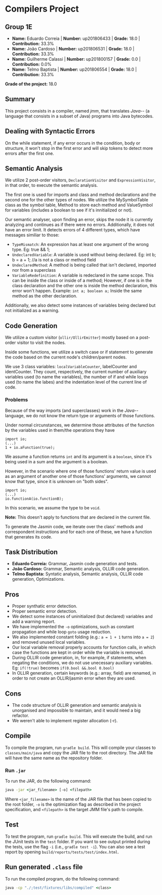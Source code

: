 # Compilers Project

## Group 1E

- **Name:** Eduardo Correia | **Number:** up201806433 | **Grade:** 18.0 | **Contribution:** 33.3%
- **Name:** João Cardoso | **Number:** up201806531 | **Grade:** 18.0 | **Contribution:** 33.3%
- **Name:** Guilherme Calassi | **Number:** up201800157 | **Grade:** 0.0 | **Contribution:** 0.0%
- **Name:** Telmo Baptista | **Number:** up201806554 | **Grade:** 18.0 | **Contribution:** 33.3%

**Grade of the project:** 18.0

## Summary

This project consists in a compiler, named *jmm*, that translates *Java--* (a language that consists in a subset of
Java) programs into Java bytecodes.

## Dealing with Syntactic Errors

On the while statement, if any error occurs in the condition, body or structure, it won't stop in the first error and will skip tokens to detect more errors after the first one.

## Semantic Analysis

We utilize 2 post-order visitors, `DeclarationVisitor` and `ExpressionVisitor`, in that order, to execute the semantic analysis.

The first one is used for imports and class and method declarations and the second one for the other types of nodes.
We utilize the MySymbolTable class as the symbol table, Method to store each method and ValueSymbol for variables (includes a boolean to see if it's innitialized or not).

Our semantic analyser, upon finding an error, skips the node it is currently analyzing and continues as if there were no
errors. Additionally, it does not have an error limit. It detects errors of 4 different types, which have messages
similiar to those:

- `TypeMismatch`: An expression has at least one argument of the wrong type. Eg: true && 1;
- `UndeclaredVariable`: A variable is used without being declared. Eg: int b; b = a + 1; //a is not a class or method field
- `UndeclaredMethod`: A method is being called that isn't declared, imported nor from a superclass
- `VariableRedefinition`: A variable is redeclared in the same scope. This can be inside the class or inside of a method; However, if one is in the class declaration and the other one is inside the method declaration, this error won't happen.
  Example: `int a; boolean a;` Inside the same method as the other declaration.

Additionally, we also detect some instances of variables being declared but not initialized as a warning.

## Code Generation

We utilize a custom visitor (`ollir/OllirEmitter`) mostly based on a post-order visitor to visit the nodes.

Inside some functions, we utilize a switch case or if statement to generate the code based on the current node's children/parent nodes.

We use 3 class variables: `localVariableCounter`, labelCounter and identCounter. They count, respectively, the current number of auxiliary variables used (to name the variables), the number of if and while loops used (to name the labes) and the indentation level of the current line of code.

### Problems

Because of the way imports (and superclasses) work in the *Java--* language, we do not know the return type or arguments of those functions.

Under normal circunstances, we determine those attributes of the function by the variables used in them/the operations they have

```
import io;
(...)
1 + io.aFunction(true);
```

We assume a function returns `int` and its argument is a `boolean`, since it's being used in a sum and the argument is a boolean.

However, in the scenario where one of those functions' return value is used as an argument of another one of those functions' arguments, we cannot know that type, since it is unknown on "both sides".

```
import io;
(...)
io.functionA(io.functionB);
```

In this scenario, we assume the type to be `void`.

**Note:** This doesn't apply to functions that are declared in the current file.

To generate the Jasmin code, we iterate over the class' methods and correspondent instructions and for each one of these, we have a function that generates its code.

## Task Distribution

- **Eduardo Correia:** Grammar, Jasmin code generation and tests.
- **João Cardoso:** Grammar, Semantic analysis, OLLIR code generation.
- **Telmo Baptista:** Syntatic analysis, Semantic analysis, OLLIR code generation, Optimizations.

## Pros

- Proper synthatic error detection.
- Proper semantic error detection.
- We detect some instances of uninitialized (but declared) variables and add a warning report.
- We have implemented the `-o` optimizations, such as constant propagation and while loop `goto` usage reduction.
- We also implemented constant folding (e.g.: `a = 1 + 1` turns into `a = 2`) and removed unused local variables.
- Our local variable removal properly accounts for function calls, in which case the functions are kept in order while the variable is removed.
- During OLLIR code generation, in, for example, if statements, when negating the conditions, we do not use unecessary auxiliary variables. Eg: `if(!true)` becomes `if(0.bool &&.bool 0.bool)`
- In OLLIR generation, certain keywords (e.g.: array, field) are renamed, in order to not create an OLLIR/jasmin error when they are used.

## Cons

- The code structure of OLLIR generation and semantic analysis is unorganised and impossible to maintain, and it would need a big refactor.
- We weren't able to implement register allocation (-r).

## Compile

To compile the program, run ``gradle build``. This will compile your classes to ``classes/main/java`` and copy the JAR
file to the root directory. The JAR file will have the same name as the repository folder.

### Run ``.jar``

To run the JAR, do the following command:

```cmd
java -jar <jar_filename> [-o] <filepath>
```

Where ``<jar_filename>`` is the name of the JAR file that has been copied to the root folder, `-o` is the optimization flag as described in the project specification, and ``<filepath>`` is the target JMM file's path to compile.

## Test

To test the program, run ``gradle build``. This will execute the build, and run the JUnit tests in the ``test`` folder.
If you want to see output printed during the tests, use the flag ``-i`` (i.e., ``gradle test -i``). You can also see a
test report by opening ``build/reports/tests/test/index.html``.

## Run generated `.class` file

To run the compiled program, do the following command:

```cmd
java -cp "./;test/fixtures/libs/compiled" <class>
```

